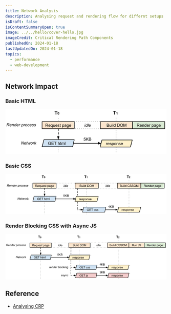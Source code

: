 ```yaml
---
title: Network Analysis
description: Analysing request and rendering flow for differnt setups
isDraft: false
isContentSummaryOpen: true
image: ../../hello/cover-hello.jpg
imageCredit: Critical Rendering Path Components
publishedOn: 2024-01-18
lastUpdatedOn: 2024-01-18
topics:
  - performance
  - web-development
---
```


## Network Impact

### Basic HTML

![CRP Basic](./crp-network-basic.png)

### Basic CSS

![CRP with basic CSS](./crp-network-basic-css.png)

### Render Blocking CSS with Async JS

![Render Blocking CSS with Async JS](./crp-network-render-blocking-css-with-async-js.png)

## Reference

- [Analysing CRP](https://web.dev/articles/critical-rendering-path/analyzing-crp?hl=en)
